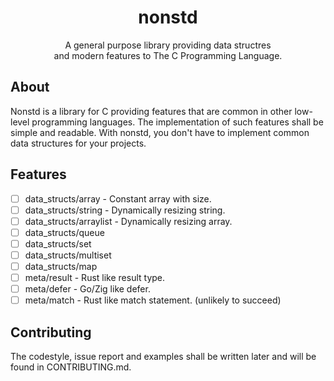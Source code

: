 <div align="center">
    <h1>nonstd</h1>
    <p>
        A general purpose library providing data structres<br>and modern features to The C
        Programming Language.
    </p>
</div>

## About
Nonstd is a library for C providing features that are common in other low-level
programming languages. The implementation of such features shall be simple and readable.
With nonstd, you don't have to implement common data structures for your projects.

## Features
- [ ] data_structs/array - Constant array with size.
- [ ] data_structs/string - Dynamically resizing string.
- [ ] data_structs/arraylist - Dynamically resizing array.
- [ ] data_structs/queue
- [ ] data_structs/set
- [ ] data_structs/multiset
- [ ] data_structs/map
- [ ] meta/result - Rust like result type.
- [ ] meta/defer - Go/Zig like defer.
- [ ] meta/match - Rust like match statement. (unlikely to succeed)

## Contributing
The codestyle, issue report and examples shall be written later and will be found in
CONTRIBUTING.md.
